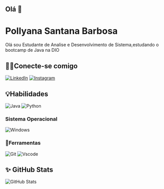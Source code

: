 ## Olá 👋
# Pollyana Santana Barbosa
Olá sou Estudante de Analise e Desenvolvimento de Sistema,estudando o bootcamp de Java na DIO


## 🧑‍💻Conecte-se comigo
[![LinkedIn](https://img.shields.io/badge/LinkedIn-0077B5?style=for-the-badge&logo=linkedin&logoColor=white)](https://www.linkedin.com/in/pollyana-santana-barbosa-6ba564310/)
[![Instagram](https://img.shields.io/badge/-Instagram-%23E4405F?style=for-the-badge&logo=instagram&logoColor=white)](https://www.instagram.com/pollyanasud/)




## 💡Habilidades

![Java](https://img.shields.io/badge/java-%23ED8B00.svg?style=for-the-badge&logo=openjdk&logoColor=white)
![Python](https://img.shields.io/badge/python-3670A0?style=for-the-badge&logo=python&logoColor=ffdd54)

### Sistema Operacional
![Windows](https://img.shields.io/badge/Windows-000?style=for-the-badge&logo=windows&logoColor=2CA5E0)


### 🔨Ferramentas
![Git](https://img.shields.io/badge/GIT-E44C30?style=for-the-badge&logo=git&logoColor=white)
![Vscode](https://img.shields.io/badge/Vscode-007ACC?style=for-the-badge&logo=visual-studio-code&logoColor=white)


## ✨ GitHub Stats 

![GitHub Stats](https://github-readme-stats.vercel.app/api?username=Polly-sud&theme=transparent&bg_color=000&border_color=30A3DC&show_icons=true&icon_color=30A3DC&title_color=E94D5F&text_color=FFF)
